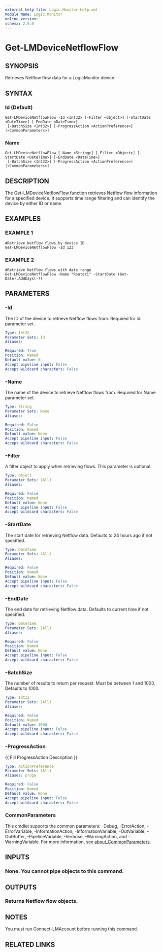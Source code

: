 ```yaml
---
external help file: Logic.Monitor-help.xml
Module Name: Logic.Monitor
online version:
schema: 2.0.0
---
```


# Get-LMDeviceNetflowFlow

## SYNOPSIS
Retrieves Netflow flow data for a LogicMonitor device.

## SYNTAX

### Id (Default)
```
Get-LMDeviceNetflowFlow -Id <Int32> [-Filter <Object>] [-StartDate <DateTime>] [-EndDate <DateTime>]
 [-BatchSize <Int32>] [-ProgressAction <ActionPreference>] [<CommonParameters>]
```

### Name
```
Get-LMDeviceNetflowFlow [-Name <String>] [-Filter <Object>] [-StartDate <DateTime>] [-EndDate <DateTime>]
 [-BatchSize <Int32>] [-ProgressAction <ActionPreference>] [<CommonParameters>]
```

## DESCRIPTION
The Get-LMDeviceNetflowFlow function retrieves Netflow flow information for a specified device.
It supports time range filtering and can identify the device by either ID or name.

## EXAMPLES

### EXAMPLE 1
```
#Retrieve Netflow flows by device ID
Get-LMDeviceNetflowFlow -Id 123
```

### EXAMPLE 2
```
#Retrieve Netflow flows with date range
Get-LMDeviceNetflowFlow -Name "Router1" -StartDate (Get-Date).AddDays(-7)
```

## PARAMETERS

### -Id
The ID of the device to retrieve Netflow flows from.
Required for Id parameter set.

```yaml
Type: Int32
Parameter Sets: Id
Aliases:

Required: True
Position: Named
Default value: 0
Accept pipeline input: False
Accept wildcard characters: False
```

### -Name
The name of the device to retrieve Netflow flows from.
Required for Name parameter set.

```yaml
Type: String
Parameter Sets: Name
Aliases:

Required: False
Position: Named
Default value: None
Accept pipeline input: False
Accept wildcard characters: False
```

### -Filter
A filter object to apply when retrieving flows.
This parameter is optional.

```yaml
Type: Object
Parameter Sets: (All)
Aliases:

Required: False
Position: Named
Default value: None
Accept pipeline input: False
Accept wildcard characters: False
```

### -StartDate
The start date for retrieving Netflow data.
Defaults to 24 hours ago if not specified.

```yaml
Type: DateTime
Parameter Sets: (All)
Aliases:

Required: False
Position: Named
Default value: None
Accept pipeline input: False
Accept wildcard characters: False
```

### -EndDate
The end date for retrieving Netflow data.
Defaults to current time if not specified.

```yaml
Type: DateTime
Parameter Sets: (All)
Aliases:

Required: False
Position: Named
Default value: None
Accept pipeline input: False
Accept wildcard characters: False
```

### -BatchSize
The number of results to return per request.
Must be between 1 and 1000.
Defaults to 1000.

```yaml
Type: Int32
Parameter Sets: (All)
Aliases:

Required: False
Position: Named
Default value: 1000
Accept pipeline input: False
Accept wildcard characters: False
```

### -ProgressAction
{{ Fill ProgressAction Description }}

```yaml
Type: ActionPreference
Parameter Sets: (All)
Aliases: proga

Required: False
Position: Named
Default value: None
Accept pipeline input: False
Accept wildcard characters: False
```

### CommonParameters
This cmdlet supports the common parameters: -Debug, -ErrorAction, -ErrorVariable, -InformationAction, -InformationVariable, -OutVariable, -OutBuffer, -PipelineVariable, -Verbose, -WarningAction, and -WarningVariable. For more information, see [about_CommonParameters](http://go.microsoft.com/fwlink/?LinkID=113216).

## INPUTS

### None. You cannot pipe objects to this command.
## OUTPUTS

### Returns Netflow flow objects.
## NOTES
You must run Connect-LMAccount before running this command.

## RELATED LINKS
